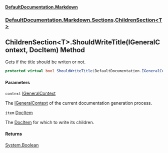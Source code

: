 #### [DefaultDocumentation\.Markdown](../../../../index.md 'index')
### [DefaultDocumentation\.Markdown\.Sections](../../../../index.md#DefaultDocumentation.Markdown.Sections 'DefaultDocumentation\.Markdown\.Sections').[ChildrenSection&lt;T&gt;](index.md 'DefaultDocumentation\.Markdown\.Sections\.ChildrenSection\<T\>')

## ChildrenSection\<T\>\.ShouldWriteTitle\(IGeneralContext, DocItem\) Method

Gets if the title should be writen or not\.

```csharp
protected virtual bool ShouldWriteTitle(DefaultDocumentation.IGeneralContext context, DefaultDocumentation.Models.DocItem item);
```
#### Parameters

<a name='DefaultDocumentation.Markdown.Sections.ChildrenSection_T_.ShouldWriteTitle(DefaultDocumentation.IGeneralContext,DefaultDocumentation.Models.DocItem).context'></a>

`context` [IGeneralContext](https://github.com/Doraku/DefaultDocumentation/blob/master/documentation/api/DefaultDocumentation/IGeneralContext/index.md 'DefaultDocumentation\.IGeneralContext')

The [IGeneralContext](https://github.com/Doraku/DefaultDocumentation/blob/master/documentation/api/DefaultDocumentation/IGeneralContext/index.md 'DefaultDocumentation\.IGeneralContext') of the current documentation generation process\.

<a name='DefaultDocumentation.Markdown.Sections.ChildrenSection_T_.ShouldWriteTitle(DefaultDocumentation.IGeneralContext,DefaultDocumentation.Models.DocItem).item'></a>

`item` [DocItem](https://github.com/Doraku/DefaultDocumentation/blob/master/documentation/api/DefaultDocumentation/Models/DocItem/index.md 'DefaultDocumentation\.Models\.DocItem')

The [DocItem](https://github.com/Doraku/DefaultDocumentation/blob/master/documentation/api/DefaultDocumentation/Models/DocItem/index.md 'DefaultDocumentation\.Models\.DocItem') for which to write its children\.

#### Returns
[System\.Boolean](https://docs.microsoft.com/en-us/dotnet/api/System.Boolean 'System\.Boolean')